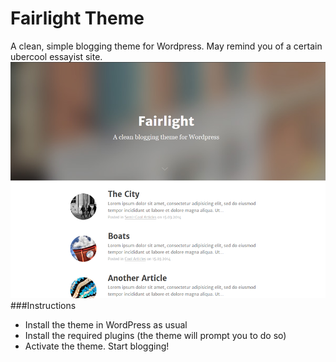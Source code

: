 Fairlight Theme
===================
A clean, simple blogging theme for Wordpress. May remind you of a certain ubercool essayist site.
![ScreenShot](screenshot.png)
###Instructions
* Install the theme in WordPress as usual
* Install the required plugins (the theme will prompt you to do so)
* Activate the theme. Start blogging!



